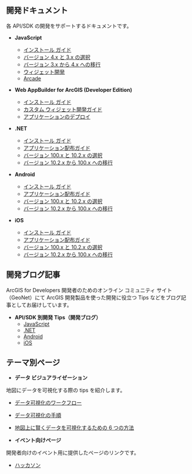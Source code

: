 ## 開発ドキュメント

各 API/SDK の開発をサポートするドキュメントです。

* __JavaScript__
  * [インストール ガイド](../javascript/install-jsapi/)
  * [バージョン 4.x と 3.x の選択](../javascript/choose-3.x-and-4.x/)
  * [バージョン 3.x から 4.x への移行](../javascript/migrating-from-3.x-to-4.0/)
  * [ウィジェット開発](../javascript/custom-widget/)
  * [Arcade](../javascript/arcade/)

* __Web AppBuilder for ArcGIS (Developer Edition)__
  * [インストール ガイド](../webappbuilder/install-guide/)
  * [カスタム ウィジェット開発ガイド](../webappbuilder/development-guide/)
  * [アプリケーションのデプロイ](../webappbuilder/deploy-your-app/)

* __.NET__
  * [インストール ガイド](../dotnet/install-dotnet-100.x/)
  * [アプリケーション配布ガイド](../dotnet/distribution-dotnet-100.x/)
  * [バージョン 100.x と 10.2.x の選択](../choosing-version-runtime/)
  * [バージョン 10.2.x から 100.x への移行](../dotnet/migration-dotnet-100.x/)

* __Android__
  * [インストール ガイド](../android/install-android-100.x/)
  * [アプリケーション配布ガイド](../android/distribution-android-100.x/)
  * [バージョン 100.x と 10.2.x の選択](../choosing-version-runtime/)
  * [バージョン 10.2.x から 100.x への移行](../android/migration-android-100.x/)

* __iOS__
  * [インストール ガイド](../ios/install-ios-100.x/)
  * [アプリケーション配布ガイド](../ios/distribution-ios-100.x/)
  * [バージョン 100.x と 10.2.x の選択](../choosing-version-runtime/)
  * [バージョン 10.2.x から 100.x への移行](../ios/migration-ios-100.x/)

## 開発ブログ記事

ArcGIS for Developers 開発者のためのオンライン コミュニティ サイト（GeoNet）にて ArcGIS 開発製品を使った開発に役立つ Tips などをブログ記事としてお届けしています。

* __API/SDK 別開発 Tips（開発ブログ）__
  * [JavaScript](http://arcg.is/1X5Q0Sl)
  * [.NET](http://arcg.is/1LPKAcf)
  * [Android](http://arcg.is/1PiwBfG)
  * [iOS](http://arcg.is/1LlUgpi)

## テーマ別ページ

* __データ ビジュアライゼーション__

地図にデータを可視化する際の tips を紹介します。

* [データ可視化のワークフロー](../visualization/workflow-with-arcgis)
* [データ可視化の手順](https://github.com/wakanasato/Hackathon-support/blob/master/VisualizeMap/README.md)
* [地図上に賢くデータを可視化するための 6 つの方法](../visualization/6ways-to-improve-your-maps)

* __イベント向けページ__

開発者向けのイベント用に提供したページのリンクです。

* [ハッカソン](../hackathon/)
